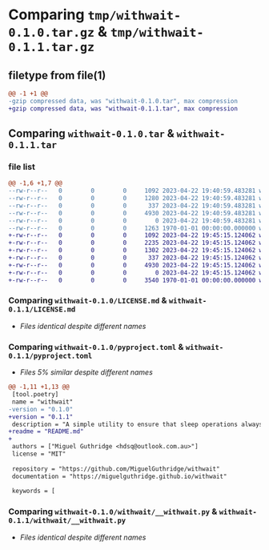 # Comparing `tmp/withwait-0.1.0.tar.gz` & `tmp/withwait-0.1.1.tar.gz`

## filetype from file(1)

```diff
@@ -1 +1 @@
-gzip compressed data, was "withwait-0.1.0.tar", max compression
+gzip compressed data, was "withwait-0.1.1.tar", max compression
```

## Comparing `withwait-0.1.0.tar` & `withwait-0.1.1.tar`

### file list

```diff
@@ -1,6 +1,7 @@
--rw-r--r--   0        0        0     1092 2023-04-22 19:40:59.483281 withwait-0.1.0/LICENSE.md
--rw-r--r--   0        0        0     1280 2023-04-22 19:40:59.483281 withwait-0.1.0/pyproject.toml
--rw-r--r--   0        0        0      337 2023-04-22 19:40:59.483281 withwait-0.1.0/withwait/__init__.py
--rw-r--r--   0        0        0     4930 2023-04-22 19:40:59.483281 withwait-0.1.0/withwait/__withwait.py
--rw-r--r--   0        0        0        0 2023-04-22 19:40:59.483281 withwait-0.1.0/withwait/py.typed
--rw-r--r--   0        0        0     1263 1970-01-01 00:00:00.000000 withwait-0.1.0/PKG-INFO
+-rw-r--r--   0        0        0     1092 2023-04-22 19:45:15.124062 withwait-0.1.1/LICENSE.md
+-rw-r--r--   0        0        0     2235 2023-04-22 19:45:15.124062 withwait-0.1.1/README.md
+-rw-r--r--   0        0        0     1302 2023-04-22 19:45:15.124062 withwait-0.1.1/pyproject.toml
+-rw-r--r--   0        0        0      337 2023-04-22 19:45:15.124062 withwait-0.1.1/withwait/__init__.py
+-rw-r--r--   0        0        0     4930 2023-04-22 19:45:15.124062 withwait-0.1.1/withwait/__withwait.py
+-rw-r--r--   0        0        0        0 2023-04-22 19:45:15.124062 withwait-0.1.1/withwait/py.typed
+-rw-r--r--   0        0        0     3540 1970-01-01 00:00:00.000000 withwait-0.1.1/PKG-INFO
```

### Comparing `withwait-0.1.0/LICENSE.md` & `withwait-0.1.1/LICENSE.md`

 * *Files identical despite different names*

### Comparing `withwait-0.1.0/pyproject.toml` & `withwait-0.1.1/pyproject.toml`

 * *Files 5% similar despite different names*

```diff
@@ -1,11 +1,13 @@
 [tool.poetry]
 name = "withwait"
-version = "0.1.0"
+version = "0.1.1"
 description = "A simple utility to ensure that sleep operations always complete"
+readme = "README.md"
+
 authors = ["Miguel Guthridge <hdsq@outlook.com.au>"]
 license = "MIT"
 
 repository = "https://github.com/MiguelGuthridge/withwait"
 documentation = "https://miguelguthridge.github.io/withwait"
 
 keywords = [
```

### Comparing `withwait-0.1.0/withwait/__withwait.py` & `withwait-0.1.1/withwait/__withwait.py`

 * *Files identical despite different names*

